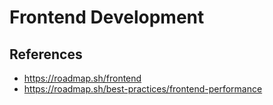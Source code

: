 
# Frontend Development

## References

- <https://roadmap.sh/frontend>
- <https://roadmap.sh/best-practices/frontend-performance>
